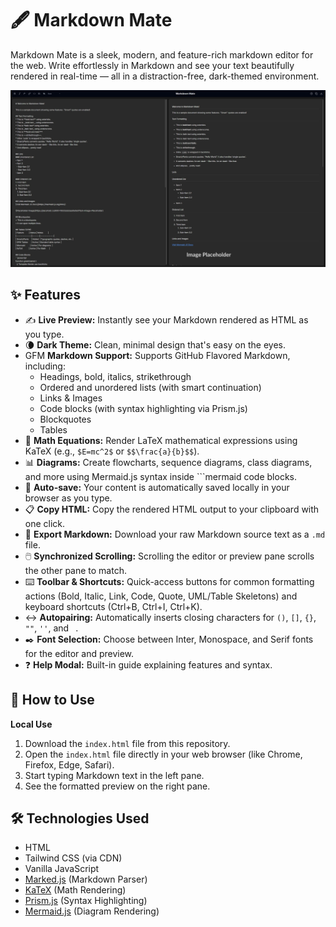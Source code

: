 # 🖋️ Markdown Mate

Markdown Mate is a sleek, modern, and feature-rich markdown editor for the web. Write effortlessly in Markdown and see your text beautifully rendered in real-time — all in a distraction-free, dark-themed environment.

![Markdown Mate Screenshot](main_page.jpeg)

## ✨ Features

* ✍️ **Live Preview:** Instantly see your Markdown rendered as HTML as you type.
* 🌘 **Dark Theme:** Clean, minimal design that's easy on the eyes.
* GFM **Markdown Support:** Supports GitHub Flavored Markdown, including:
    * Headings, bold, italics, strikethrough
    * Ordered and unordered lists (with smart continuation)
    * Links & Images
    * Code blocks (with syntax highlighting via Prism.js)
    * Blockquotes
    * Tables
* 📐 **Math Equations:** Render LaTeX mathematical expressions using KaTeX (e.g., `$E=mc^2$` or `$$\frac{a}{b}$$`).
* 📊 **Diagrams:** Create flowcharts, sequence diagrams, class diagrams, and more using Mermaid.js syntax inside ```mermaid code blocks.
* 💾 **Auto-save:** Your content is automatically saved locally in your browser as you type.
* 📋 **Copy HTML:** Copy the rendered HTML output to your clipboard with one click.
* 💾 **Export Markdown:** Download your raw Markdown source text as a `.md` file.
* 🖱️ **Synchronized Scrolling:** Scrolling the editor or preview pane scrolls the other pane to match.
* ⌨️ **Toolbar & Shortcuts:** Quick-access buttons for common formatting actions (Bold, Italic, Link, Code, Quote, UML/Table Skeletons) and keyboard shortcuts (Ctrl+B, Ctrl+I, Ctrl+K).
* ↔️ **Autopairing:** Automatically inserts closing characters for `()`, `[]`, `{}`, `""`, `''`, and `` ``.
* ✒️ **Font Selection:** Choose between Inter, Monospace, and Serif fonts for the editor and preview.
* ❓ **Help Modal:** Built-in guide explaining features and syntax.

## 🚀 How to Use

**Local Use**

1.  Download the `index.html` file from this repository.
2.  Open the `index.html` file directly in your web browser (like Chrome, Firefox, Edge, Safari).
3.  Start typing Markdown text in the left pane.
4.  See the formatted preview on the right pane.

## 🛠️ Technologies Used

* HTML
* Tailwind CSS (via CDN)
* Vanilla JavaScript
* [Marked.js](https://marked.js.org/) (Markdown Parser)
* [KaTeX](https://katex.org/) (Math Rendering)
* [Prism.js](https://prismjs.com/) (Syntax Highlighting)
* [Mermaid.js](https://mermaid.js.org/) (Diagram Rendering)

